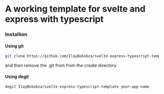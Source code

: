 # A working template for svelte and express  with typescript
### Installion
#### Using git
```bash
git clone https://github.com/IlayBokobza/svelte-express-typescript-template.git
```
and then remove the .git from from the create directory

#### Using degit
```bash
degit IlayBokobza/svelte-express-typescript-template your-app-name
```